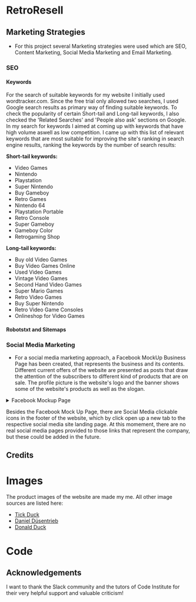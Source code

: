 # RetroResell

## Marketing Strategies

* For this project several Marketing strategies were used which are SEO, Content Marketing, Social Media Marketing and Email Marketing.

### SEO 

#### Keywords

For the search of suitable keywords for my website I initially used wordtracker.com. Since the free trial only allowed two searches, I used Google search results as primary way of finding suitable keywords. To check the popularity of certain Short-tail and Long-tail keywords, I also checked the 'Related Searches' and 'People also ask' sections on Google. In my search for keywords I aimed at coming up with keywords that have high volume aswell as low competition. I came up with this list of relevant keywords that are most suitable for improving the site's ranking in search engine results, ranking the keywords by the number of search results:

**Short-tail keywords:**

- Video Games
- Nintendo
- Playstation
- Super Nintendo
- Buy Gameboy
- Retro Games
- Nintendo 64
- Playstation Portable
- Retro Console
- Super Gameboy
- Gameboy Color
- Retrogaming Shop

**Long-tail keywords:**
- Buy old Video Games
- Buy Video Games Online
- Used Video Games
- Vintage Video Games
- Second Hand Video Games 
- Super Mario Games
- Retro Video Games
- Buy Super Nintendo
- Retro Video Game Consoles
- Onlineshop for Video Games


#### Robotstxt and Sitemaps


### Social Media Marketing

* For a social media marketing approach, a Facebook MockUp Business Page has been created, that represents the business and its contents. Different current offers of the website are presented as posts that draw the attention of the subscribers to different kind of products that are on sale. The profile picture is the website's logo and the banner shows some of the website's products as well as the slogan.

<details>
  <summary>Facebook Mockup Page</summary>
<img src=""><br>
</details>

Besides the Facebook Mock Up Page, there are Social Media clickable icons in the footer of the website, which by click open up a new tab to the respective social media site landing page. At this momement, there are no real social media pages provided to those links that represent the company, but these could be added in the future.

## Credits

# Images

The product images of the website are made my me.
All other image sources are listed here:

- [Tick Duck](https://www.duckipedia.de/Datei:Phooey_Duck.png)
- [Daniel Düsentrieb](https://www.facebook.com/photo/?fbid=196773716033388&set=a.196773686033391&locale=it_IT)
- [Donald Duck](https://static.dw.com/image/1205022_804.jpg)

# Code

## Acknowledgements
I want to thank the Slack community and the tutors of Code Institute for their very helpful support and valuable criticism!
